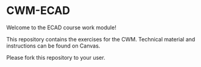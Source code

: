 # CWM-ECAD

Welcome to the ECAD course work module!

This repository contains the exercises for the CWM. Technical material and instructions can be found on Canvas.

Please fork this repository to your user.
